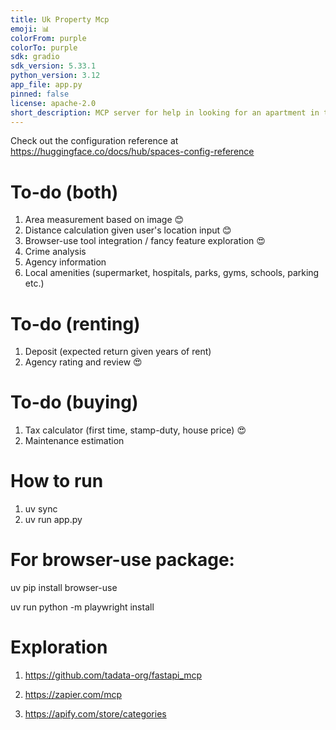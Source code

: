 ```yaml
---
title: Uk Property Mcp
emoji: 📊
colorFrom: purple
colorTo: purple
sdk: gradio
sdk_version: 5.33.1
python_version: 3.12
app_file: app.py
pinned: false
license: apache-2.0
short_description: MCP server for help in looking for an apartment in the UK
---
```


Check out the configuration reference at https://huggingface.co/docs/hub/spaces-config-reference
# To-do (both)

1. Area measurement based on image :blush:
2. Distance calculation given user's location input :blush:
3. Browser-use tool integration / fancy feature exploration :heart_eyes:
4. Crime analysis
5. Agency information
6. Local amenities (supermarket, hospitals, parks, gyms, schools, parking etc.)

# To-do (renting)

1. Deposit (expected return given years of rent)
2. Agency rating and review :heart_eyes:

# To-do (buying)

1. Tax calculator (first time, stamp-duty, house price) :heart_eyes:
2. Maintenance estimation

# How to run

1. uv sync
2. uv run app.py

# For browser-use package:

uv pip install browser-use

uv run python -m playwright install

# Exploration

1. https://github.com/tadata-org/fastapi_mcp

2. https://zapier.com/mcp

3. https://apify.com/store/categories